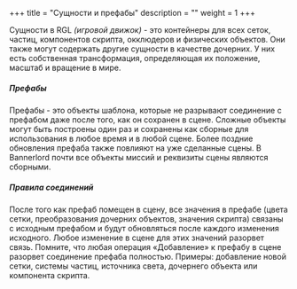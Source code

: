 +++
title = "Сущности и префабы"
description = ""
weight = 1
+++

Сущности в RGL _(игровой движок)_ - это контейнеры для всех сеток, частиц, компонентов скрипта, окклюдеров и физических объектов. Они также могут содержать другие сущности в качестве дочерних. У них есть собственная трансформация, определяющая их положение, масштаб и вращение в мире.

##### Префабы

Префабы - это объекты шаблона, которые не разрывают соединение с префабом даже после того, как он сохранен в сцене. Сложные объекты могут быть построены один раз и сохранены как сборные для использования в любое время и в любой сцене. Более поздние обновления префаба также повлияют на уже сделанные сцены. В Bannerlord почти все объекты миссий и реквизиты сцены являются сборными.

##### Правила соединений

После того как префаб помещен в сцену, все значения в префабе (цвета сетки, преобразования дочерних объектов, значения скрипта) связаны с исходным префабом и будут обновляться после каждого изменения исходного. Любое изменение в сцене для этих значений разорвет связь. Помните, что любая операция «Добавление» к префабу в сцене разорвет соединение префаба полностью. Примеры: добавление новой сетки, системы частиц, источника света, дочернего объекта или компонента скрипта.